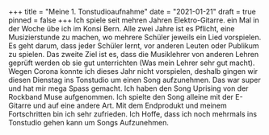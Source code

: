 +++
title = "Meine 1. Tonstudioaufnahme"
date = "2021-01-21"
draft = true
pinned = false
+++
Ich spiele seit mehren Jahren Elektro-Gitarre. ein Mal in der Woche übe ich im Konsi Bern. Alle zwei Jahre ist es Pflicht, eine Musizierstunde zu machen, wo mehrere Schüler jeweils ein Lied vorspielen. Es geht darum, dass jeder Schüler lernt, vor anderen Leuten oder Publikum zu spielen. Das zweite Ziel ist es, dass die Musiklehrer von anderen Lehren geprüft werden ob sie gut unterrichten (Was mein Lehrer sehr gut macht). Wegen Corona konnte ich dieses Jahr nicht vorspielen, deshalb gingen wir diesen Dienstag ins Tonstudio um einen Song aufzunehmen.        Das war super und hat mir mega Spass gemacht. Ich haben den Song Uprising von der Rockband Muse aufgenommen. Ich spielte den Song alleine mit der E-Gitarre und auf eine andere Art. Mit dem Endprodukt und meinem Fortschritten bin ich sehr zufrieden. Ich Hoffe, dass ich noch mehrmals ins Tonstudio gehen kann um Songs Aufzunehmen.